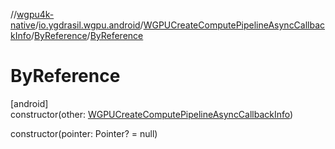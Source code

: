 //[wgpu4k-native](../../../../index.md)/[io.ygdrasil.wgpu.android](../../index.md)/[WGPUCreateComputePipelineAsyncCallbackInfo](../index.md)/[ByReference](index.md)/[ByReference](-by-reference.md)

# ByReference

[android]\
constructor(other: [WGPUCreateComputePipelineAsyncCallbackInfo](../index.md))

constructor(pointer: Pointer? = null)